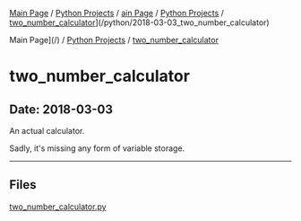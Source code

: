 [Main Page](/) / [Python Projects](/python) / [ain Page](/) / [Python Projects](/python) / [two_number_calculator](/python/2018-03-03_two_number_calculator)](/python/2018-03-03_two_number_calculator)

Main Page](/) / [Python Projects](/python) / [two_number_calculator](/python/2018-03-03_two_number_calculator)

# two_number_calculator

## Date: 2018-03-03

An actual calculator.

Sadly, it's missing any form of variable storage.

-----

## Files

[two_number_calculator.py](two_number_calculator.py)